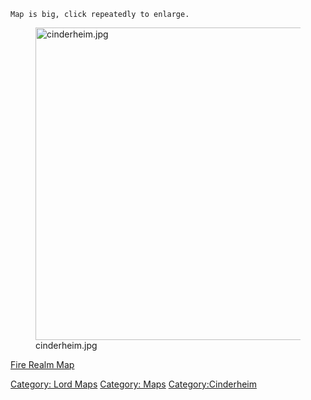 `Map is big, click repeatedly to enlarge.`

<figure>
<img src="cinderheim.jpg" title="cinderheim.jpg" width="500"
alt="cinderheim.jpg" />
<figcaption aria-hidden="true">cinderheim.jpg</figcaption>
</figure>

[Fire Realm Map](Fire_Realm_Map "wikilink")  

[Category: Lord Maps](Category:_Lord_Maps "wikilink") [Category:
Maps](Category:_Maps "wikilink")
[Category:Cinderheim](Category:Cinderheim "wikilink")
